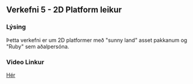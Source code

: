## Verkefni 5 - 2D Platform leikur

### Lýsing 
Þetta verkefni er um 2D platformer með "sunny land" asset pakkanum og "Ruby" sem aðalpersóna. 

### Video Linkur
[Hér](https://youtu.be/bZTnUf2Dms4)
